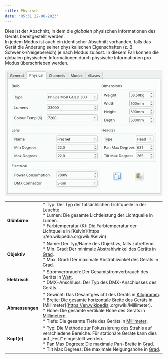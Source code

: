 ```yaml
---
title: Physisch
date: '05:31 22-08-2023'
---
```


Dies ist der Abschnitt, in dem die _globalen_ physischen Informationen des Geräts bereitgestellt werden.  
In jedem Modus ist auch ein identischer Abschnitt vorhanden, falls das Gerät die Änderung seiner physikalischen Eigenschaften (z. B. Schwenk-/Neigebereich) je nach Modus zulässt. In diesem Fall können die globalen physischen Informationen durch physische Informationen pro Modus überschrieben werden.

![](../fixture_editor_physical.png)

|     |     |
| --- | --- |
| **Glühbirne** | * Typ: Der Typ der tatsächlichen Lichtquelle in der Leuchte.<br>* Lumen: Die gesamte Lichtleistung der Lichtquelle in Lumen.<br>* Farbtemperatur (K): Die Farbtemperatur der Lichtquelle in [Kelvin](https ://en.wikipedia.org/wiki/Kelvin) |
| **Objektiv** | * Name: Der Typ/Name des Objektivs, falls zutreffend.<br>* Min. Grad: Der minimale Abstrahlwinkel des Geräts in [Grad](https://en.wikipedia.org/wiki/Degree_(angle)).<br>* Max. Grad: Der maximale Abstrahlwinkel des Geräts in [Grad](https://en.wikipedia.org/wiki/Degree_(angle)). |
| **Elektrisch** | * Stromverbrauch: Der Gesamtstromverbrauch des Geräts in [Watt](https://en.wikipedia.org/wiki/Watt).<br>* DMX-Anschluss: Der Typ des DMX-Anschlusses des Geräts. |
| **Abmessungen** | * Gewicht: Das Gesamtgewicht des Geräts in [Kilogramm](https://en.wikipedia.org/wiki/Kilogram).<br>* Breite: Die gesamte horizontale Breite des Geräts in [Millimeter](https://en.wikipedia .org/wiki/Millimeter).<br>* Höhe: Die gesamte vertikale Höhe des Geräts in [Millimetern](https://en.wikipedia.org/wiki/Millimeter).<br>* Tiefe: Die gesamte Tiefe des Geräts in [Millimeter](https://en.wikipedia.org/wiki/Millimeter). |
| **Kopf(e)** | * Typ: Die Methode zur Fokussierung des Strahls auf verschiedene Bereiche. Für stationäre Geräte kann dies auf „Fest“ eingestellt werden.<br>* Pan Max Degrees: Die maximale Pan-Breite in [Grad](https://en.wikipedia.org/wiki/Degree_(angle)).<br>* Tilt Max Degrees: Die maximale Neigungshöhe in [Grad](https://en.wikipedia.org/wiki/Degree_(angle)). |